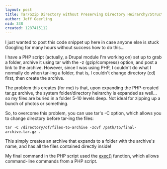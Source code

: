 ```yaml
---
layout: post
title: Tar/Gzip Directory without Preserving Directory Heirarchy/Structure
author: Jeff Geerling
nid: 338
created: 1287415112
---
```

<p>I just wanted to post this code snippet up here in case anyone else is stuck Googling for many hours without success how to do this...</p>
<p>I have a PHP script (actually, a Drupal module I&#39;m working on) set up to grab a folder, archive it using tar with the -z (gzip/compress) option, and post a link to the archive. However, since I was using PHP, I couldn&#39;t do what I normally do when tar-ing a folder, that is, I couldn&#39;t change directory (cd) first, then create the archive.</p>
<p>The problem this creates (for me) is that, upon expanding the PHP-created tar.gz archive, the system folder/directory heirarchy is expanded as well... so my files are buried in a folder 5-10 levels deep. Not ideal for zipping up a bunch of photos or something.</p>
<p>So, to overcome this problem, you can use tar&#39;s -C option, which allows you to change directory before tar-ing the files:</p>
<code>tar -C /directory/of/files-to-archive -zcvf /path/to/final-archive.tar.gz .</code>
<p>This simply creates an archive that expands to a folder with the archive&#39;s name, and has all the files contained directly inside!</p>
<p>My final command in the PHP script used the <a href="http://php.net/manual/en/function.exec.php">exec()</a> function, which allows command-line commands from a PHP script.</p>
